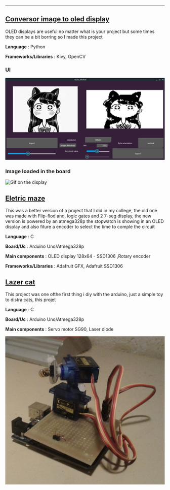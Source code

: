 
_____________________________________________________


## [Conversor image to oled display](https://github.com/Giovani-Pedroso/Converter-of-images-and-videos-to-128-x-64-display)
 


OLED displays are useful no matter what is your project but some times they can be a bit borring so I made this project 


 **Language** : Python
 
 **Frameworks/Libraries** : Kivy, OpenCV

### UI 

 ![UI](https://github.com/Giovani-Pedroso/Converter-of-images-and-videos-to-128-x-64-display/blob/main/main_screen%20.png?raw=true)
 
### Image loaded in the board
 
 ![Gif on the display](https://github.com/Giovani-Pedroso/Converter-of-images-and-videos-to-128-x-64-display/blob/main/project%20demo.gif?raw=true) 

 
 
 
 


## [Eletric maze](https://github.com/Giovani-Pedroso/electric-labyrinth) 


This was a better version of a project that I did in my college, the old one was made with Flip-flod and, logic gates
and 2 7-seg display, the new version is powered by an atmega328p the stopwatch is showing in an OLED display and also fiture a encoder to select the time to comple the circuit

 **Language** : C
 
 **Board/Uc** : Arduino Uno/Atmega328p
 
 **Main components** : OLED display 128x64 - SSD1306 ,Rotary encoder
  
 **Frameworks/Libraries** : Adafruit GFX, Adafruit SSD1306
 
 

##  [Lazer cat](https://github.com/Giovani-Pedroso/laser_cat/) 

 This project was one ofthe first thing i diy with the arduino, just a simple toy to distra cats, this projet 
 
 
 **Language** : C
 
 **Board/Uc** : Arduino Uno/Atmega328p
 
 **Main components** : Servo motor SG90, Laser diode
 
 ![Pseudo shield](https://github.com/Giovani-Pedroso/laser_cat/blob/main/Images/laser.jpeg?raw=true)
 





